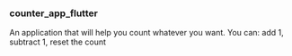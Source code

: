### counter_app_flutter
An application that will help you count whatever you want.
You can: add 1, subtract 1, reset the count
